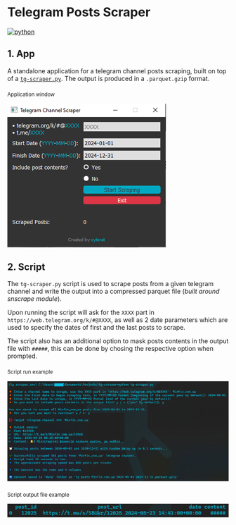 # Telegram Posts Scraper

[![python](https://img.shields.io/badge/Python-3.10.0-FFD43B)](https://www.python.org/downloads/release/python-3100/)

## 1. App

A standalone application for a telegram channel posts scraping, built on top of a [`tg-scraper.py`](#2-script). The output is produced in a `.parquet.gzip` format.

<sub>Application window</sub>

![](assets/app-window.png)

## 2. Script

The `tg-scraper.py` script is used to scrape posts from a given telegram channel and write the output into a compressed parquet file (_built around snscrape module_).

Upon running the script will ask for the `XXXX` part in `https://web.telegram.org/k/#@XXXX`, as well as 2 date parameters which are used to specify the dates of first and the last posts to scrape.

The script also has an additional option to mask posts contents in the output file with `#####`, this can be done by chosing the respective option when prompted.

<sub>Script run example</sub>

![](assets/script-run-example.png)

<sub>Script output file example</sub>

![](assets/script-output-file-example.png)
